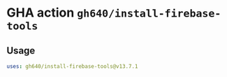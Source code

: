 # GHA action `gh640/install-firebase-tools`

## Usage

```yaml
uses: gh640/install-firebase-tools@v13.7.1
```

